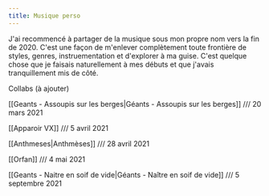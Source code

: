 ```yaml
---
title: Musique perso
---
```


J'ai recommencé à partager de la musique sous mon propre nom vers la fin de 2020. C'est une façon de m'enlever complètement toute frontière de styles, genres, instruementation et d'explorer à ma guise. C'est quelque chose que je faisais naturellement à mes débuts et que j'avais tranquillement mis de côté.

Collabs (à ajouter) <br>

[[Geants - Assoupis sur les berges|Géants - Assoupis sur les berges]] /// 20 mars 2021 <br>

[[Apparoir VX]] /// 5 avril 2021 <br>

[[Anthmeses|Anthmèses]] /// 28 avril 2021 <br>

[[Orfan]] /// 4 mai 2021 <br>

[[Geants - Naitre en soif de vide|Géants - Naître en soif de vide]] /// 5 septembre 2021 <br>